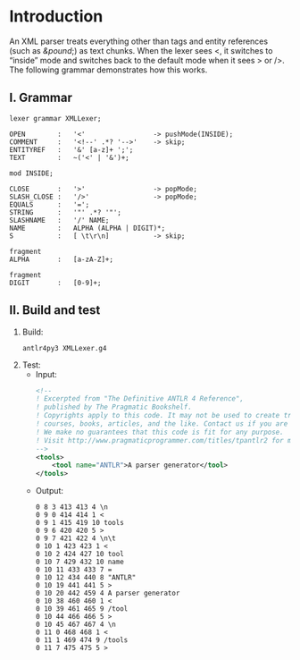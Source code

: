# Introduction
An XML parser treats everything other than tags and entity references (such as *\&pound*;) as text chunks. When the lexer sees <, it switches to “inside” mode and switches back to the default mode when it sees > or />. The following grammar demonstrates how this works.

## I. Grammar
```antlr4
lexer grammar XMLLexer;

OPEN        :   '<'                 -> pushMode(INSIDE);
COMMENT     :   '<!--' .*? '-->'    -> skip; 
ENTITYREF   :   '&' [a-z]+ ';';
TEXT        :   ~('<' | '&')+;

mod INSIDE;

CLOSE       :   '>'                 -> popMode;
SLASH_CLOSE :   '/>'                -> popMode;
EQUALS      :   '=';
STRING      :   '"' .*? '"';
SLASHNAME   :   '/' NAME;
NAME        :   ALPHA (ALPHA | DIGIT)*;
S           :   [ \t\r\n]           -> skip;

fragment
ALPHA       :   [a-zA-Z]+;

fragment
DIGIT       :   [0-9]+;
```

## II. Build and test
1. Build:
    ```
    antlr4py3 XMLLexer.g4
    ```
2. Test:
    - Input:
        ```xml
        <!--
        ! Excerpted from "The Definitive ANTLR 4 Reference",
        ! published by The Pragmatic Bookshelf.
        ! Copyrights apply to this code. It may not be used to create training material, 
        ! courses, books, articles, and the like. Contact us if you are in doubt.
        ! We make no guarantees that this code is fit for any purpose. 
        ! Visit http://www.pragmaticprogrammer.com/titles/tpantlr2 for more book information.
        -->
        <tools>
            <tool name="ANTLR">A parser generator</tool>
        </tools>
        ```
    - Output:
        ```
        0 8 3 413 413 4 \n
        0 9 0 414 414 1 <
        0 9 1 415 419 10 tools
        0 9 6 420 420 5 >
        0 9 7 421 422 4 \n\t
        0 10 1 423 423 1 <
        0 10 2 424 427 10 tool
        0 10 7 429 432 10 name
        0 10 11 433 433 7 =
        0 10 12 434 440 8 "ANTLR"
        0 10 19 441 441 5 >
        0 10 20 442 459 4 A parser generator
        0 10 38 460 460 1 <
        0 10 39 461 465 9 /tool
        0 10 44 466 466 5 >
        0 10 45 467 467 4 \n
        0 11 0 468 468 1 <
        0 11 1 469 474 9 /tools
        0 11 7 475 475 5 >
        ```